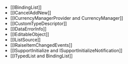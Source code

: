 - [[IBindingList]]
- [[ICancelAddNew]]
- [[ICurrencyManagerProvider and CurrencyManager]]
- [[ICustomTypeDescriptor]]
- [[IDataErrorInfo]]
- [[IEditableObject]]
- [[IListSource]]
- [[IRaiseItemChangedEvents]]
- [[ISupportInitialize and ISupportInitializeNotification]]
- [[ITypedList and BindingList]]
